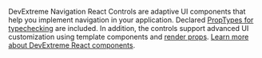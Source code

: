 DevExtreme Navigation React Controls are adaptive UI components that help you implement navigation in&nbsp;your application. Declared [PropTypes for typechecking](https://reactjs.org/docs/typechecking-with-proptypes.html) are included. In&nbsp;addition, the controls support advanced&nbsp;UI customization using template components and [render props](https://reactjs.org/docs/render-props.html). [Learn more about DevExtreme React components](/Documentation/Guide/React_Components/DevExtreme_React_Components/).